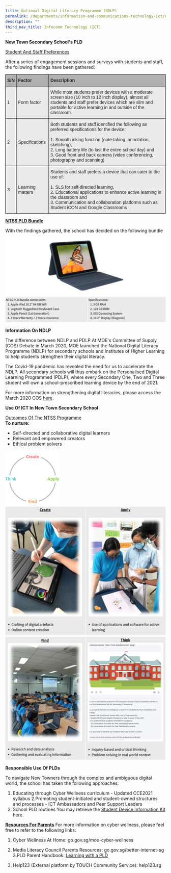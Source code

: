 ```yaml
---
title: National Digital Literacy Programme (NDLP)
permalink: /departments/information-and-communications-technology-ict/national-digital-literacy-programme-ndlp/
description: ""
third_nav_title: Infocomm Technology (ICT)
---
```

**New Town Secondary School's PLD**

<u>Student And Staff Preferences</u>

After a series of engagement sessions and surveys with students and staff, the following findings have been gathered:

<style type="text/css">
.tg  {border-collapse:collapse;border-spacing:0;}
.tg td{border-color:black;border-style:solid;border-width:1px;font-family:Arial, sans-serif;font-size:14px;
  overflow:hidden;padding:10px 5px;word-break:normal;}
.tg th{border-color:black;border-style:solid;border-width:1px;font-family:Arial, sans-serif;font-size:14px;
  font-weight:normal;overflow:hidden;padding:10px 5px;word-break:normal;}
.tg .tg-xxiv{background-color:#B0B0B0;color:#222;font-weight:bold;text-align:left;vertical-align:middle}
.tg .tg-bvia{background-color:#EAEAEA;color:#222;text-align:left;vertical-align:middle}
</style>
<table class="tg">
<thead>
  <tr>
    <th class="tg-xxiv"><span style="color:#222;background-color:#B0B0B0">S/N</span></th>
    <th class="tg-xxiv"><span style="color:#222;background-color:#B0B0B0">Factor</span></th>
    <th class="tg-xxiv"><span style="color:#222;background-color:#B0B0B0">Description</span></th>
  </tr>
</thead>
<tbody>
  <tr>
    <td class="tg-bvia"><span style="color:#222;background-color:#EAEAEA">1</span></td>
    <td class="tg-bvia"><span style="color:#222;background-color:#EAEAEA">Form factor</span></td>
    <td class="tg-bvia"><span style="color:#222;background-color:#EAEAEA">While most students prefer devices with a moderate screen size (10 inch to 12 inch display), almost all students and staff prefer devices which are slim and portable for active learning in and outside of the classroom.</span></td>
  </tr>
  <tr>
    <td class="tg-bvia"><span style="color:#222;background-color:#EAEAEA">2</span></td>
    <td class="tg-bvia"><span style="color:#222;background-color:#EAEAEA">Specifications</span></td>
    <td class="tg-bvia"><span style="color:#222;background-color:#EAEAEA">Both students and staff identified the following as preferred specifications for the device:</span><br><br>1. Smooth inking function (note-taking, annotation, sketching),<br>2. Long battery life (to last the entire school day) and<br>3. Good front and back camera (video conferencing, photography and scanning)</td>
  </tr>
  <tr>
    <td class="tg-bvia"><span style="color:#222;background-color:#EAEAEA"> 3</span></td>
    <td class="tg-bvia"><span style="color:#222;background-color:#EAEAEA">Learning matters</span></td>
    <td class="tg-bvia"><span style="color:#222;background-color:#EAEAEA">Students and staff prefers a device that can cater to the use of:</span><br><br>1. SLS for self-directed learning,<br>2. Educational applications to enhance active learning in the classroom and<br>3. Communication and collaboration platforms such as Student iCON and Google Classrooms </td>
  </tr>
</tbody>
</table>

<u>**NTSS PLD Bundle**</u>

With the findings gathered, the school has decided on the following bundle

![](/images/pld%20bundle.png)

**Information On NDLP**

The difference between NDLP and PDLP
At MOE's Committee of Supply (COS) Debate in March 2020, MOE launched the National Digital Literacy Programme (NDLP) for secondary schools and Institutes of Higher Learning to help students strengthen their digital literacy.

The Covid-19 pandemic has revealed the need for us to accelerate the NDLP. All secondary schools will thus embark on the Personalised Digital Learning Programmed (PDLP), where every Secondary One, Two and Three student will own a school-prescribed learning device by the end of 2021.

For more information on strengthening digital literacies, please access the March 2020 COS [here](https://www.moe.gov.sg/microsites/cos2020/refreshing-our-curriculum/strengthen-digital-literacy.html).

**Use Of ICT In New Town Secondary School**

<u>Outcomes Of The NTSS Programme</u><br>
**To nurture:**
* Self-directed and collaborative digital learners 
* Relevant and empowered creators
* Ethical problem solvers

![](/images/Picture2.png)
![](/images/PLD.png)
![](/images/PLD%202.png)

**Responsible Use Of PLDs**

To navigate New Towners through the complex and ambiguous digital world, the school has taken the following  approaches:
1. Educating through Cyber Wellness curriculum - Updated CCE2021 syllabus
2.Promoting student-initiated and student-owned structures and processes - ICT Ambassadors and Peer Support Leaders
3. School PLD routines
You may retrieve the [Student Device Information Kit](/files/Student%20Device%20Information%20Kit.pdf) here.

<u>**Resources For Parents**</u>
For more information on cyber wellness, please feel free to refer to the following links:
1. Cyber Wellness At Home: go.gov.sg/moe-cyber-wellness
2. Media Literacy Council Parents Resources: go.gov.sg/better-internet-sg
3.PLD Parent Handbook:  [Learning with a PLD](/files/PLD.pdf)

4. Help123 (External platform by TOUCH Community Service): help123.sg